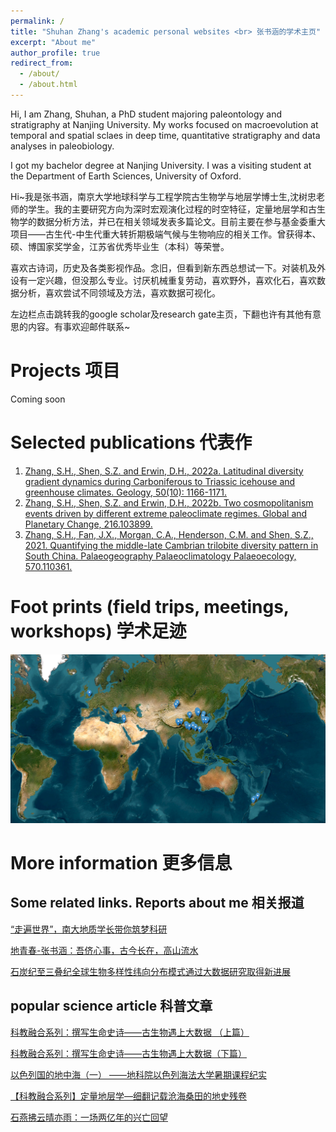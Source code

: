 ```yaml
---
permalink: /
title: "Shuhan Zhang's academic personal websites <br> 张书涵的学术主页"
excerpt: "About me"
author_profile: true
redirect_from: 
  - /about/
  - /about.html
---
```


Hi, I am Zhang, Shuhan, a PhD student majoring paleontology and stratigraphy at Nanjing University. My works focused on macroevolution at temporal and spatial sclaes in deep time, quantitative stratigraphy and data analyses in paleobiology.

I got my bachelor degree at Nanjing University. I was a visiting student at the Department of Earth Sciences, University of Oxford. 

Hi~我是张书涵，南京大学地球科学与工程学院古生物学与地层学博士生,沈树忠老师的学生。我的主要研究方向为深时宏观演化过程的时空特征，定量地层学和古生物学的数据分析方法，并已在相关领域发表多篇论文。目前主要在参与基金委重大项目——古生代-中生代重大转折期极端气候与生物响应的相关工作。曾获得本、硕、博国家奖学金，江苏省优秀毕业生（本科）等荣誉。

喜欢古诗词，历史及各类影视作品。念旧，但看到新东西总想试一下。对装机及外设有一定兴趣，但没那么专业。讨厌机械重复劳动，喜欢野外，喜欢化石，喜欢数据分析，喜欢尝试不同领域及方法，喜欢数据可视化。

左边栏点击跳转我的google scholar及research gate主页，下翻也许有其他有意思的内容。有事欢迎邮件联系~

Projects 项目
======
Coming soon




Selected publications 代表作
======
1. [Zhang, S.H., Shen, S.Z. and Erwin, D.H., 2022a. Latitudinal diversity gradient dynamics during Carboniferous to Triassic icehouse and greenhouse climates. Geology, 50(10): 1166-1171.](https://pubs.geoscienceworld.org/gsa/geology/article/50/10/1166/615406/Latitudinal-diversity-gradient-dynamics-during)
1. [Zhang, S.H., Shen, S.Z. and Erwin, D.H., 2022b. Two cosmopolitanism events driven by different extreme paleoclimate regimes. Global and Planetary Change, 216.103899.](https://www.sciencedirect.com/science/article/pii/S0921818122001667?via%3Dihub) 
1. [Zhang, S.H., Fan, J.X., Morgan, C.A., Henderson, C.M. and Shen, S.Z., 2021. Quantifying the middle-late Cambrian trilobite diversity pattern in South China. Palaeogeography Palaeoclimatology Palaeoecology, 570.110361.](https://www.sciencedirect.com/science/article/pii/S0031018221001462?dgcid=raven_sd_via_email)

Foot prints (field trips, meetings, workshops) 学术足迹
======
![Foot print (field trips, meetings, workshops)](/images/foot_print.png)
 

More information 更多信息
======
Some related links.
Reports about me 相关报道
------
[“走遍世界”，南大地质学长带你筑梦科研](https://baijiahao.baidu.com/s?id=1694387184169767697&wfr=spider&for=pc)

[地青春-张书涵：吾侪心事，古今长在，高山流水](https://mp.weixin.qq.com/s/lQcNkXDggPKeZz5mRBdzSg)

[石炭纪至三叠纪全球生物多样性纬向分布模式通过大数据研究取得新进展](https://es.nju.edu.cn/e5/07/c22449a582919/page.htm)

popular science article  科普文章
------
[科教融合系列：撰写生命史诗——古生物遇上大数据 （上篇）](https://mp.weixin.qq.com/s/CqXo_OKg6w4cZCSZlsHRAA)

[科教融合系列：撰写生命史诗——古生物遇上大数据（下篇）](https://ndsc.nju.edu.cn/5a/60/c11250a481888/page.htm)

[以色列国的地中海（一） ——地科院以色列海法大学暑期课程纪实](https://mp.weixin.qq.com/s/uyJmTOWNWf6EkT9nw1Gs3A)

[【科教融合系列】定量地层学—细翻记载沧海桑田的地史残卷](https://mp.weixin.qq.com/s/XrKHfoTBVZ3vrMUaHiZh_g)

[石燕拂云晴亦雨：一场两亿年的兴亡回望](https://mp.weixin.qq.com/s/zAiCRznNgdR4Z2U8X0F6Iw)
